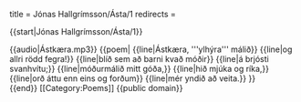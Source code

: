 title = Jónas Hallgrímsson/Ásta/1
redirects =
>>>>

{{start|Jónas Hallgrímsson/Ásta/1}}
<div data-translate="true" data-audio-file="Ástkæra.mp3">
{{audio|Ástkæra.mp3}}
{{poem|
{{line|Ástkæra, '''ylhýra''' málið}}
{{line|og allri rödd fegra!}}
{{line|blíð sem að barni kvað móðir}}
{{line|á brjósti svanhvítu;}}
{{line|móðurmálið mitt góða,}}
{{line|hið mjúka og ríka,}}
{{line|orð áttu enn eins og forðum}}
{{line|mér yndið að veita.}}
}}
</div>
{{end}}
<noinclude>
[[Category:Poems]]
</noinclude>
<noinclude>{{public domain}}</noinclude>